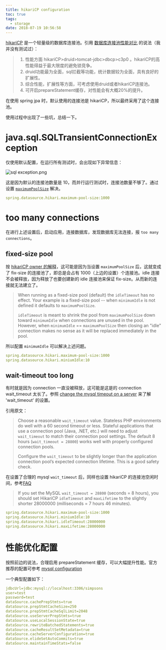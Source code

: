 ```yaml
---
title: hikariCP configuration
toc: true
tags:
  - storage
date: 2018-07-19 10:56:58
---
```


[hikariCP](https://github.com/brettwooldridge/HikariCP) 是一个轻量级的数据库连接池。引用 [数据库连接池性能对比](https://github.com/brettwooldridge/HikariCP) 的说法（我并没有测试过）：

> 1. 性能方面 hikariCP>druid>tomcat-jdbc>dbcp>c3p0 。hikariCP的高性能得益于最大限度的避免锁竞争。
> 2. druid功能最为全面，sql拦截等功能，统计数据较为全面，具有良好的扩展性。
> 3. 综合性能，扩展性等方面，可考虑使用druid或者hikariCP连接池。
> 4. 可开启prepareStatement缓存，对性能会有大概20%的提升。

在使用 spring jpa 时，默认使用的连接池是 hikariCP，所以最终采用了这个连接池。

使用过程中出现了一些坑，总结一下。

# java.sql.SQLTransientConnectionException

仅使用默认配置，在运行所有测试时，会出现如下异常信息：

![sql exception.png](https://upload-images.jianshu.io/upload_images/721960-3c58b4722a0f8ab5.png?imageMogr2/auto-orient/strip%7CimageView2/2/w/1240)

这是因为默认的连接池数量是 10，而并行运行测试时，连接池数量不够了。通过设置 [`maximumPoolSize`](https://github.com/brettwooldridge/HikariCP#frequently-used) 解决。

```yaml
spring.datasource.hikari.maximum-pool-size:1000
```

# too many connections

在进行上述设置后，启动应用，连接数据库，发现数据库无法连接，报 `too many connections`。

## fixed-size pool

按 [hikariCP owner 的解释](https://github.com/brettwooldridge/HikariCP/issues/657)，这可能是因为当设置 `maximumPoolSize` 后，这就变成了 fix-size 的连接池了，即总是会占有 1000（上边的设置）个连接池。idle 连接不会被释放，因为释放了也要创建新的 idle 连接池来保证 fix-size。从而新的连接就无法建立了。

> When running as a fixed-size pool (default) the `idleTimeout` has no effect. Your example is a fixed-size pool -- when `minimumIdle` is not defined it defaults to `maximumPoolSize`.
> 
> `idleTimeout` is meant to shrink the pool from `maximumPoolSize` down toward `minimumIdle` when connections are unused in the pool. However, when `minimumIdle` == `maximumPoolSize` then closing an "idle" connection makes no sense as it will be replaced immediately in the pool.

所以配置 `minimumIdle` 可以解决上述问题。

```yaml
spring.datasource.hikari.maximum-pool-size:1000
spring.datasource.hikari.miniumIdle:10
```

## wait-timeout too long

有时就是因为 connection 一直没被释放，这可能是这是的 connection wait\_timeout 太长了。参照 [change the mysql timeout on a server](https://support.rackspace.com/how-to/how-to-change-the-mysql-timeout-on-a-server/) 来了解 'wait_timeout' 的设置。

引用原文：

> Choose a reasonable `wait_timeout` value. Stateless PHP environments do well with a 60 second timeout or less. Stateful applications that use a connection pool (Java, .NET, etc.) will need to adjust `wait_timeout` to match their connection pool settings. The default 8 hours (`wait_timeout = 28800`) works well with properly configured connection pools.
> 
> Configure the `wait_timeout` to be slightly longer than the application connection pool’s expected connection lifetime. This is a good safety check.

在设置了合理的 mysql `wait_timeout` 后，同样也设置 hikariCP 的连接池空闲时间，参考[FAQ](https://github.com/brettwooldridge/HikariCP/wiki/FAQ#q-i-am-getting-a-commysqljdbcexceptionsjdbc4communicationsexception-communications-link-failure-exception-logged-in-the-isconnectionalive-method-of-hikaripool-in-my-logs-what-is-happening)

> If you set the MySQL `wait_timeout = 28800` (seconds = 8 hours), you should set HikariCP `idleTimeout` and `maxLifetime` to the slightly shorter 28000000 (milliseconds = 7 hours 46 minutes).

```yaml
spring.datasource.hikari.maximum-pool-size:1000
spring.datasource.hikari.miniumIdle:10
spring.datasource.hikari.idleTimeout:28000000
spring.datasource.hikari.maxLifetime:28000000
```

# 性能优化配置

按照前边的说法，合理启用 prepareStatement 缓存，可以大幅提升性能。官方推荐的配置可参考 [mysql configuration](https://github.com/brettwooldridge/HikariCP/wiki/MySQL-Configuration)

一个典型配置如下：

```yaml
jdbcUrl=jdbc:mysql://localhost:3306/simpsons
user=test
password=test
dataSource.cachePrepStmts=true
dataSource.prepStmtCacheSize=250
dataSource.prepStmtCacheSqlLimit=2048
dataSource.useServerPrepStmts=true
dataSource.useLocalSessionState=true
dataSource.rewriteBatchedStatements=true
dataSource.cacheResultSetMetadata=true
dataSource.cacheServerConfiguration=true
dataSource.elideSetAutoCommits=true
dataSource.maintainTimeStats=false
```